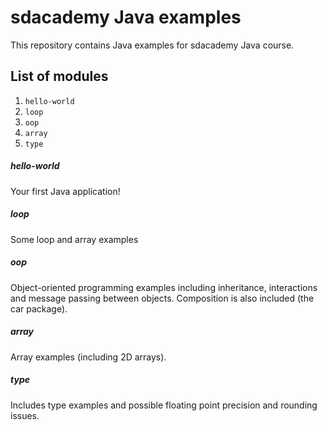 # sdacademy Java examples
This repository contains Java examples for sdacademy Java course.

## List of modules
1. ``hello-world``
2. ``loop``
3. ``oop``
4. ``array``
5. ``type``

##### hello-world
Your first Java application!

##### loop
Some loop and array examples

##### oop
Object-oriented programming examples including inheritance, interactions and 
message passing between objects. Composition is also included (the car package).

##### array
Array examples (including 2D arrays).

##### type
Includes type examples and possible floating point precision and rounding 
issues.